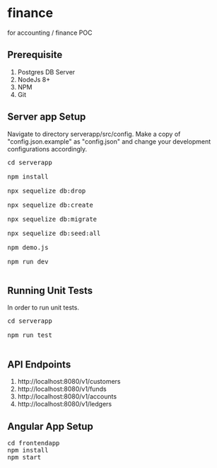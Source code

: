 # finance
for accounting / finance POC
## Prerequisite
<ol>
<li>Postgres DB Server</li>
<li>NodeJs 8+</li>
<li>NPM</li>
<li>Git</li>
</ol>

## Server app Setup
<p>Navigate to directory serverapp/src/config.
Make a copy of "config.json.example" as "config.json" and change your development configurations accordingly.
</p>
<pre>
cd serverapp <br/>
npm install <br/>
npx sequelize db:drop<br />
npx sequelize db:create<br />
npx sequelize db:migrate<br />
npx sequelize db:seed:all<br />
npm demo.js <br />
npm run dev<br />
</pre>

## Running Unit Tests
<p>In order to run unit tests.</p>
<pre>
cd serverapp <br />
npm run test<br />
</pre>

## API Endpoints
<ol>
<li>http://localhost:8080/v1/customers</li>
<li>http://localhost:8080/v1/funds</li>
<li>http://localhost:8080/v1/accounts</li>
<li>http://localhost:8080/v1/ledgers</li>
</ol>

## Angular App Setup
<pre>
cd frontendapp
npm install
npm start
</pre>